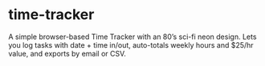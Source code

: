 # time-tracker
A simple browser-based Time Tracker with an 80’s sci-fi neon design. Lets you log tasks with date + time in/out, auto-totals weekly hours and $25/hr value, and exports by email or CSV.
